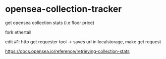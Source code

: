 # opensea-collection-tracker

get opensea collection stats (i.e floor price)

fork ethertail

edit #1: http get requester tool -> saves url in localstorage, make get request 

https://docs.opensea.io/reference/retrieving-collection-stats
